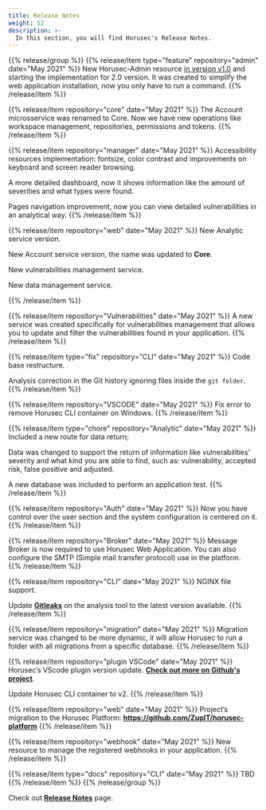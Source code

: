 ```yaml
---
title: Release Notes
weight: 52
description: >-
  In this section, you will find Horusec's Release Notes.
---
```


{{% release/group %}}
{{% release/item type="feature" repository="admin" date="May 2021" %}}
New Horusec-Admin resource <a href="/docs-v1/web/installation/install-with-admin/">in version v1.0</a> and starting the implementation for 2.0 version. It was created to simplify the web application installation, now you only have to run a command.
{{% /release/item %}}

{{% release/item repository="core" date="May 2021" %}}
The Account microsservice was renamed to Core. Now we have new operations like workspace management, repositories, permissions and tokens. 
{{% /release/item %}}

{{% release/item repository="manager" date="May 2021" %}}
Accessibility resources implementation: fontsize, color contrast and improvements on keyboard and screen reader browsing. 

A more detailed dashboard, now it shows information like the amount of severities and what types were found. 


Pages navigation improvement, now you can view detailed vulnerabilities in an analytical way.
{{% /release/item %}}

{{% release/item repository="web" date="May 2021" %}}
New Analytic service version.

New Account service version, the name was updated to **Core**.

New vulnerabilities management service.

New data management service.

{{% /release/item %}}

{{% release/item repository="Vulnerabilities" date="May 2021" %}}
 A new service was created specifically for vulnerabilities management that allows you to update and filter the vulnerabilities found in your application. 
{{% /release/item %}}


{{% release/item type="fix" repository="CLI" date="May 2021" %}}
Code base restructure.

Analysis correction in the Git history ignoring files inside the `git folder`.
{{% /release/item  %}}

{{% release/item repository="VSCODE" date="May 2021" %}}
 Fix error to remove Horusec CLI container on Windows.
{{% /release/item  %}}

{{% release/item type="chore" repository="Analytic" date="May 2021" %}}
Included a new route for data return; 
  
Data was changed to support the return of information like vulnerabilities’ severity and what kind you are able to find, such as: vulnerability, accepted risk, false positive and adjusted. 

A new database was included to perform an application test. 
{{% /release/item  %}}

{{% release/item repository="Auth" date="May 2021" %}}
Now you have control over the user section and the system configuration is centered on it.
{{% /release/item  %}}

{{% release/item repository="Broker" date="May 2021" %}}
Message Broker is now required to use Horusec Web Application. You can also configure the SMTP  (Simple mail transfer protocol) use in the platform.  
{{% /release/item  %}}

{{% release/item repository="CLI" date="May 2021" %}}
NGINX file support.

Update [**Gitleaks**](https://github.com/zricethezav/gitleaks) on the analysis tool to the latest version available.
{{% /release/item  %}}

{{% release/item repository="migration" date="May 2021" %}}
Migration service was changed to be more dynamic, it will allow Horusec to run a folder with all migrations from a specific database.
{{% /release/item  %}}

{{% release/item repository="plugin VSCode" date="May 2021" %}}
Horusec’s VScode plugin version update. [**Check out more on Github's project**](https://github.com/ZupIT/horusec-vscode-plugin).

Update Horusec CLI container to v2.
{{% /release/item  %}}

{{% release/item repository="web" date="May 2021" %}}
Project’s migration to the Horusec Platform: **https://github.com/ZupIT/horusec-platform** 
{{% /release/item  %}}

{{% release/item repository="webhook" date="May 2021" %}}
New resource to manage the registered webhooks in your application. 
{{% /release/item  %}}

  {{% release/item type="docs" repository="CLI" date="May 2021" %}}
  TBD
  {{% /release/item  %}}
{{% /release/group %}}


Check out [**Release Notes**](https://github.com/ZupIT/horusec/releases) page.
